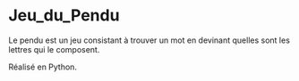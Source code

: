 # Jeu_du_Pendu
Le pendu est un jeu consistant à trouver un mot en devinant quelles sont les lettres qui le composent.

Réalisé en Python.
